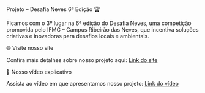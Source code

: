 Projeto – Desafia Neves 6ª Edição 🏆

Ficamos com o 3º lugar na 6ª edição do Desafia Neves, uma competição promovida pelo IFMG – Campus Ribeirão das Neves, que incentiva soluções criativas e inovadoras para desafios locais e ambientais.

🌐 Visite nosso site

Confira mais detalhes sobre nosso projeto aqui:
<a href="https://carlajhenifermorais.github.io/DesafiaNeves/">Link do site<a>

🎥 Nosso vídeo explicativo

Assista ao vídeo em que apresentamos nosso projeto:
<a href="https://youtu.be/BLSnn61Bt1Q?si=G8Jt-1C0WJIZQiSN">Link do vídeo<a>
